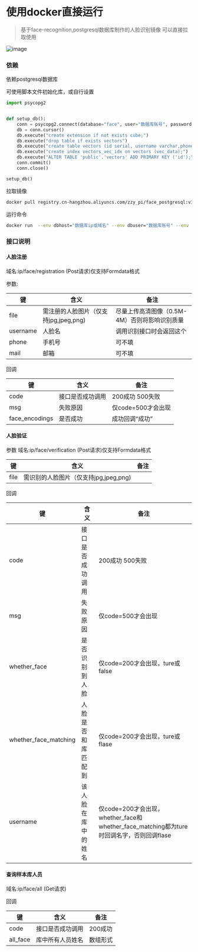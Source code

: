 
# 使用docker直接运行
> 基于face-recognition,postgresql数据库制作的人脸识别镜像
> 可以直接拉取使用

![image](https://user-images.githubusercontent.com/68179477/186134421-e3dcd779-1ed9-4bde-b1ef-305b186f6854.png)


### 依赖

依赖postgresql数据库

可使用脚本文件初始化库，或自行设置

```python
import psycopg2


def setup_db():
    conn = psycopg2.connect(database="face", user="数据库账号", password="数据库密码", host="数据库域名或IP", port="5432")
    db = conn.cursor()
    db.execute("create extension if not exists cube;")
    db.execute("drop table if exists vectors")
    db.execute("create table vectors (id serial, username varchar,phone varchar ,mail varchar ,vec_data cube);")
    db.execute("create index vectors_vec_idx on vectors (vec_data);")
    db.execute("ALTER TABLE 'public'.'vectors' ADD PRIMARY KEY ('id');")
    conn.commit()
    conn.close()

setup_db()
```


拉取镜像

```bash
docker pull registry.cn-hangzhou.aliyuncs.com/zzy_pi/face_postgresql:v1
```

运行命令

```bash
docker run  --env dbhost="数据库ip或域名" --env dbuser="数据库账号" --env dbpassword="数据库密码" -p 5001:5001 face-recognition
```

### 接口说明

#### 人脸注册

域名:ip/face/registration  (Post请求)仅支持Formdata格式

参数:

| 键       | 含义                                  | 备注                                          |
| -------- | ------------------------------------- | --------------------------------------------- |
| file     | 需注册的人脸图片（仅支持jpg,jpeg,png) | 尽量上传高清图像（0.5M-4M）否则将影响识别质量 |
| username | 人脸名                                | 调用识别接口时会返回这个                      |
| phone    | 手机号                                | 可不填                                        |
| mail     | 邮箱                                  | 可不填                                        |

回调

| 键             | 含义             | 备注               |
| -------------- | ---------------- | ------------------ |
| code           | 接口是否成功调用 | 200成功 500失败    |
| msg            | 失败原因         | 仅code=500才会出现 |
| face_encodings | 是否成功         | 成功回调“成功”     |



#### 人脸验证

参数
域名:ip/face/verification (Post请求)仅支持Formdata格式

| 键   | 含义                                  | 备注 |
| ---- | ------------------------------------- | ---- |
| file | 需识别的人脸图片（仅支持jpg,jpeg,png) |      |

回调

| 键                    | 含义               | 备注                                                         |
| --------------------- | ------------------ | ------------------------------------------------------------ |
| code                  | 接口是否成功调用   | 200成功 500失败                                              |
| msg                   | 失败原因           | 仅code=500才会出现                                           |
| whether_face          | 是否识别到人脸     | 仅code=200才会出现，ture或false                              |
| whether_face_matching | 人脸是否和库匹配到 | 仅code=200才会出现，ture或flase                              |
| username              | 该人脸在库中的姓名 | 仅code=200才会出现，whether_face和whether_face_matching都为ture时回调名字，否则回调flase |



#### 查询样本库人员

域名:ip/face/all   (Get请求)

回调

| 键       | 含义             | 备注     |
| -------- | ---------------- | -------- |
| code     | 接口是否成功调用 | 200成功  |
| all_face | 库中所有人员姓名 | 数组形式 |


